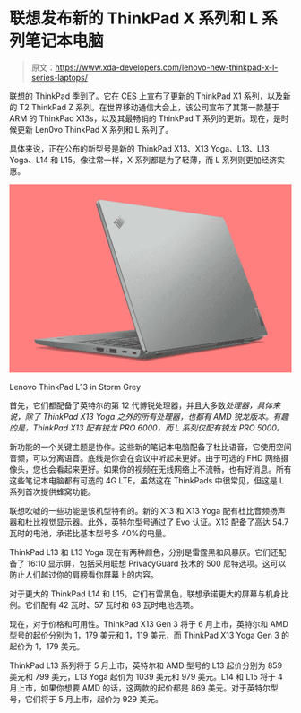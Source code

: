 # 联想发布新的 ThinkPad X 系列和 L 系列笔记本电脑

> 原文：<https://www.xda-developers.com/lenovo-new-thinkpad-x-l-series-laptops/>

联想的 ThinkPad 季到了。它在 CES 上宣布了更新的 ThinkPad X1 系列，以及新的 T2 ThinkPad Z 系列。在世界移动通信大会上，该公司宣布了其第一款基于 ARM 的 ThinkPad X13s，以及其最畅销的 ThinkPad T 系列的更新。现在，是时候更新 Len0vo ThinkPad X 系列和 L 系列了。

具体来说，正在公布的新型号是新的 ThinkPad X13、X13 Yoga、L13、L13 Yoga、L14 和 L15。像往常一样，X 系列都是为了轻薄，而 L 系列则更加经济实惠。

 <picture>![Laptop in Storm Grey color](img/5b5c1568bcdcca10c627a15762177c9e.png)</picture> 

Lenovo ThinkPad L13 in Storm Grey

首先，它们都配备了英特尔的第 12 代博锐处理器，并且大多数*处理器，具体来说，除了 ThinkPad X13 Yoga 之外的所有处理器，也都有 AMD 锐龙版本。有趣的是，ThinkPad X13 配有锐龙 PRO 6000，而 L 系列仅配有锐龙 PRO 5000。*

新功能的一个关键主题是协作。这些新的笔记本电脑配备了杜比语音，它使用空间音频，可以分离语音。底线是你会在会议中听起来更好。由于可选的 FHD 网络摄像头，您也会看起来更好。如果你的视频在无线网络上不流畅，也有好消息。所有这些笔记本电脑都有可选的 4G LTE，虽然这在 ThinkPads 中很常见，但这是 L 系列首次提供蜂窝功能。

联想吹嘘的一些功能是该机型特有的。新的 X13 和 X13 Yoga 配有杜比音频扬声器和杜比视觉显示器。此外，英特尔型号通过了 Evo 认证。X13 配备了高达 54.7 瓦时的电池，承诺比基本型号多 40%的电量。

ThinkPad L13 和 L13 Yoga 现在有两种颜色，分别是雷霆黑和风暴灰。它们还配备了 16:10 显示屏，包括采用联想 PrivacyGuard 技术的 500 尼特选项。这可以防止人们越过你的肩膀看你屏幕上的内容。

对于更大的 ThinkPad L14 和 L15，它们有雷黑色，联想承诺更大的屏幕与机身比例。它们配有 42 瓦时、57 瓦时和 63 瓦时电池选项。

现在，对于价格和可用性。ThinkPad X13 Gen 3 将于 6 月上市，英特尔和 AMD 型号的起价分别为 1，179 美元和 1，119 美元，而 ThinkPad X13 Yoga Gen 3 的起价为 1，179 美元。

ThinkPad L13 系列将于 5 月上市，英特尔和 AMD 型号的 L13 起价分别为 859 美元和 799 美元，L13 Yoga 起价为 1039 美元和 979 美元。L14 和 L15 将于 4 月上市，如果你想要 AMD 的话，这两款的起价都是 869 美元。对于英特尔型号，它们将于 5 月上市，起价为 929 美元。